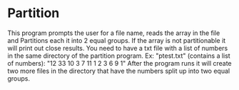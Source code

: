 # Partition
This program prompts the user for a file name, reads the array in the file and Partitions each it into 2 equal groups. If the array is not partitionable it will print out close results.
You need to have a txt file with a list of numbers in the same directory of the partition program. Ex: "ptest.txt" (contains a list of numbers): "12 33 10 3 7 11 1 2 3 6 9 1"
After the program runs it will create two more files in the directory that have the numbers split up into two equal groups. 

